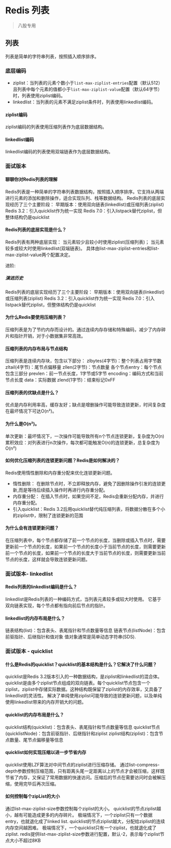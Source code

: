 # Redis 列表
>八股专用 
## 列表
列表是简单的字符串列表，按照插入顺序排序。

### 底层编码
- ziplist：当列表的元素个数小于`list-max-ziplist-entries`配置（默认512）
  且列表中每个元素的值都小于`list-max-ziplist-value`配置（默认64字节）时，列表使用ziplist编码。
- linkedlist：当列表的元素不满足ziplist条件时，列表使用linkedlist编码。

#### ziplist编码
ziplist编码的列表使用压缩列表作为底层数据结构。

#### linkedlist编码
linkedlist编码的列表使用双端链表作为底层数据结构。

### 面试版本

#### 聊聊你对Redis列表的理解
Redis列表是一种简单的字符串列表数据结构，按照插入顺序排序。它支持从两端进行元素的添加和删除操作，适合实现队列、栈等数据结构。
Redis列表的底层实现经历了三个主要阶段：
早期版本：使用双向链表(linkedlist)或压缩列表(ziplist)
Redis 3.2：引入quicklist作为统一实现
Redis 7.0：引入listpack替代ziplist，但整体结构仍是quicklist


#### Redis列表的底层实现是什么？
Redis列表有两种底层实现：
当元素较少且较小时使用ziplist(压缩列表)；
当元素较多或较大时使用linkedlist(双端链表)。
具体由list-max-ziplist-entries和list-max-ziplist-value两个配置决定。



进阶:
##### 演进历史
Redis列表的底层实现经历了三个主要阶段：
早期版本：使用双向链表(linkedlist)或压缩列表(ziplist)
Redis 3.2：引入quicklist作为统一实现
Redis 7.0：引入listpack替代ziplist，但整体结构仍是quicklist


#### 为什么Redis要使用压缩列表？
压缩列表是为了节约内存而设计的。通过连续内存存储和特殊编码，减少了内存碎片和指针开销，对于小数据集非常高效。


#### 压缩列表的内存布局与节点结构
压缩列表是连续内存块，包含以下部分：
zlbytes(4字节)：整个列表占用字节数
zltail(4字节)：尾节点偏移量
zllen(2字节)：节点数量
各个节点entry：每个节点包含三部分
prevlen：前一节点长度，1字节或5字节
encoding：编码方式和当前节点长度
data：实际数据
zlend(1字节)：结束标记0xFF

#### 压缩列表的优缺点是什么？
优点是内存利用率高，缓存友好；缺点是增删操作可能导致连锁更新，时间复杂度在最坏情况下可达O(n²)。

#### 为什么是O(n²)。
单次更新：最坏情况下，一次操作可能导致所有n个节点连锁更新，复杂度为O(n)
累积效应：对列表进行n次操作，每次都可能触发O(n)的连锁更新，总复杂度为O(n²)


#### 如何优化压缩列表的连锁更新问题？Redis是如何解决的？
Redis使用惰性删除和内存重分配来优化连锁更新问题。
- 惰性删除：
在删除节点时，不立即释放内存，避免了因删除操作引发的连锁更新,而是等待后续插入操作时再进行内存重分配。
- 内存重分配：
在插入节点时，如果空间不足，Redis会重新分配内存，并进行内存重分配。
- 引入quicklist：Redis 3.2后用quicklist替代纯压缩列表，将数据分散在多个小的ziplist中，限制了连锁更新的范围

#### 为什么会有连锁更新问题？
在压缩列表中，每个节点都存储了前一个节点的长度，当删除或插入节点时，需要更新前一个节点的长度，如果前一个节点的长度小于当前节点的长度，则需要更新前一个节点的长度，如果前一个节点的长度大于当前节点的长度，则需要更新当前节点的长度，这样就会导致连锁更新问题。



### 面试版本- linkedlist

#### Redis列表的linkedlist编码是什么？
linkedlist是Redis列表的一种编码方式，当列表元素较多或较大时使用。
它基于双向链表实现，每个节点都有指向前后节点的指针。

#### linkedlist的内存布局是什么？
链表结构(list)：包含表头、表尾指针和节点数量等信息
链表节点(listNode)：包含前驱指针、后继指针和值对象
值对象通常是简单动态字符串(SDS).



### 面试版本 - quicklist
#### 什么是Redis的quicklist？quicklist的基本结构是什么？它解决了什么问题？
quicklist是Redis 3.2版本引入的一种数据结构，是ziplist和linkedlist的混合体。
quicklist是由多个ziplist节点组成的双向链表。每个quicklist节点包含一个ziplist，ziplist中存储实际数据。这种结构既保留了ziplist的内存效率，又具备了linkedlist的灵活性。
解决了单纯使用ziplist可能导致的连锁更新问题，以及单纯使用linkedlist带来的内存开销大的问题。

#### quicklist的内存布局是什么？
quicklist结构(quicklist)：包含表头、表尾指针和节点数量等信息
quicklist节点(quicklistNode)：包含前驱指针、后继指针和ziplist
ziplist结构(ziplist)：包含节点数量、尾节点偏移量等信息



#### quicklist如何实现压缩以进一步节省内存
quicklist使用LZF算法对中间节点的ziplist进行压缩存储。
通过list-compress-depth参数控制压缩范围，只有距离头尾一定距离以上的节点才会被压缩，这样既节省了内存，又保证了常用数据的快速访问。压缩后的节点在需要访问时会被解压缩，使用完毕后再次压缩。

#### 如何控制每个zipList的大小
通过list-max-ziplist-size参数控制每个ziplist的大小。
quicklist的节点ziplist越小，越有可能造成更多的内存碎片。
极端情况下，一个ziplist只有一个数据entry，也就退化成了linked list.
quicklist的节点ziplist越大，分配给ziplist的连续内存空间越困难。
极端情况下，一个quicklist只有一个ziplist，也就退化成了ziplist.
redis提供list-max-ziplist-size参数进行配置，默认-2，表示每个ziplist节点大小不超过8KB











